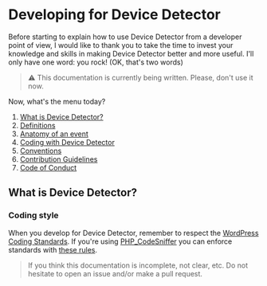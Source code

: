 # Developing for Device Detector

Before starting to explain how to use Device Detector from a developer point of view, I would like to thank you to take the time to invest your knowledge and skills in making Device Detector better and more useful. I'll only have one word: you rock! (OK, that's two words)

> ⚠️ This documentation is currently being written. Please, don't use it now. 


Now, what's the menu today?

1. [What is Device Detector?](#what-is-device-detector)
2. [Definitions](#definitions)
3. [Anatomy of an event](#anatomy-of-an-event)
4. [Coding with Device Detector](#coding-with-device-detector)
5. [Conventions](#conventions)
6. [Contribution Guidelines](/CONTRIBUTING.md)
7. [Code of Conduct](/CODE_OF_CONDUCT.md)

## What is Device Detector?


### Coding style
When you develop for Device Detector, remember to respect the [WordPress Coding Standards](https://codex.wordpress.org/WordPress_Coding_Standards). If you're using [PHP_CodeSniffer](https://github.com/squizlabs/PHP_CodeSniffer) you can enforce standards with [these rules](https://github.com/WordPress/WordPress-Coding-Standards).

> If you think this documentation is incomplete, not clear, etc. Do not hesitate to open an issue and/or make a pull request.
